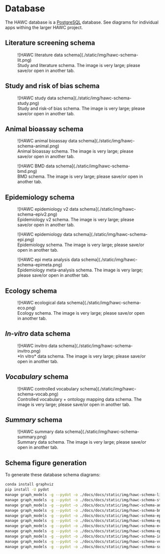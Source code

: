# Database

The HAWC database is a [PostgreSQL](https://www.postgresql.org/) database. See diagrams for individual apps withing the larger HAWC project.

## Literature screening schema

<figure markdown>
  ![HAWC literature data schema](./static/img/hawc-schema-lit.png)
  <figcaption>Study and literature schema. The image is very large; please save/or open in another tab.</figcaption>
</figure>

## Study and risk of bias schema

<figure markdown>
  ![HAWC study data schema](./static/img/hawc-schema-study.png)
  <figcaption>Study and risk-of bias schema. The image is very large; please save/or open in another tab.</figcaption>
</figure>

## Animal bioassay schema

<figure markdown>
  ![HAWC animal bioassay data schema](./static/img/hawc-schema-animal.png)
  <figcaption>Animal bioassay schema. The image is very large; please save/or open in another tab.</figcaption>
</figure>

<figure markdown>
  ![HAWC BMD data schema](./static/img/hawc-schema-bmd.png)
  <figcaption>BMD schema. The image is very large; please save/or open in another tab.</figcaption>
</figure>

## Epidemiology schema

<figure markdown>
  ![HAWC epidemiology v2 data schema](./static/img/hawc-schema-epiv2.png)
  <figcaption>Epidemiology v2 schema. The image is very large; please save/or open in another tab.</figcaption>
</figure>

<figure markdown>
  ![HAWC epidemiology data schema](./static/img/hawc-schema-epi.png)
  <figcaption>Epidemiology schema. The image is very large; please save/or open in another tab.</figcaption>
</figure>

<figure markdown>
  ![HAWC epi meta analysis data schema](./static/img/hawc-schema-epimeta.png)
  <figcaption>Epidemiology meta-analysis schema. The image is very large; please save/or open in another tab.</figcaption>
</figure>


## Ecology schema

<figure markdown>
  ![HAWC ecological data schema](./static/img/hawc-schema-eco.png)
  <figcaption>Ecology schema. The image is very large; please save/or open in another tab.</figcaption>
</figure>

## *In-vitro* data schema

<figure markdown>
  ![HAWC invitro data schema](./static/img/hawc-schema-invitro.png)
  <figcaption>*In vitro* data schema. The image is very large; please save/or open in another tab.</figcaption>
</figure>

## *Vocabulary* schema

<figure markdown>
  ![HAWC controlled vocabulary schema](./static/img/hawc-schema-vocab.png)
  <figcaption>Controlled vocabulary + ontology mapping data schema. The image is very large; please save/or open in another tab.</figcaption>
</figure>

## *Summary* schema

<figure markdown>
  ![HAWC summary data schema](./static/img/hawc-schema-summary.png)
  <figcaption>Summary data schema. The image is very large; please save/or open in another tab.</figcaption>
</figure>

## Schema figure generation

To generate these database schema diagrams:

```bash
conda install graphviz
pip install -U pydot
manage graph_models -g --pydot -o ./docs/docs/static/img/hawc-schema-lit.png lit study
manage graph_models -g --pydot -o ./docs/docs/static/img/hawc-schema-study.png study riskofbias
manage graph_models -g --pydot -o ./docs/docs/static/img/hawc-schema-animal.png animal
manage graph_models -g --pydot -o ./docs/docs/static/img/hawc-schema-bmd.png bmd
manage graph_models -g --pydot -o ./docs/docs/static/img/hawc-schema-epi.png epi
manage graph_models -g --pydot -o ./docs/docs/static/img/hawc-schema-epiv2.png epiv2
manage graph_models -g --pydot -o ./docs/docs/static/img/hawc-schema-eco.png eco
manage graph_models -g --pydot -o ./docs/docs/static/img/hawc-schema-epimeta.png epimeta
manage graph_models -g --pydot -o ./docs/docs/static/img/hawc-schema-invitro.png invitro
manage graph_models -g --pydot -o ./docs/docs/static/img/hawc-schema-vocab.png vocab
manage graph_models -g --pydot -o ./docs/docs/static/img/hawc-schema-summary.png summary
```
